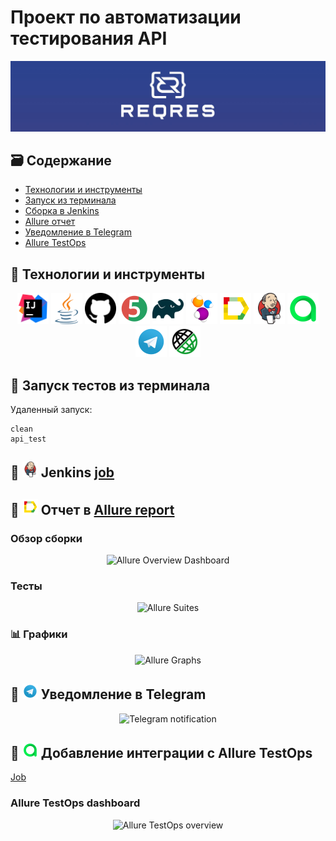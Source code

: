 # Проект по автоматизации тестирования API
<p align="center">
<a href="https://reqres.in/"><img src="https://github.com/LinaAlekseeva/rest-api-reqres/blob/main/src/test/java/images/reqres.jpg"/></a>
</p>

## :card_file_box: Содержание
- [Технологии и инструменты](#bookmark-технологии-и-инструменты)
- [Запуск из терминала](#bookmark-запуск-тестов-из-терминала)
- [Сборка в Jenkins](#bookmark--jenkins--job-)
- [Allure отчет](#bookmark--отчет-в-allure-report)
- [Уведомление в Telegram](#bookmark--уведомление-в-telegram)
- [Allure TestOps](#bookmark--добавление-интеграции-с-allure-testops)

## :bookmark: Технологии и инструменты
<p align="center">
<img src="https://github.com/LinaAlekseeva/rest-api-reqres/blob/main/src/test/java/images/IDEA.svg" width="50" height="50"  alt="IDEA"/></a>
<img src="https://github.com/LinaAlekseeva/rest-api-reqres/blob/main/src/test/java/images/Java.svg" width="50" height="50"  alt="Java"/></a>
<img src="https://github.com/LinaAlekseeva/rest-api-reqres/blob/main/src/test/java/images/Github.svg" width="50" height="50"  alt="Github"/></a>
<img src="https://github.com/LinaAlekseeva/rest-api-reqres/blob/main/src/test/java/images/JUnit5.svg" width="50" height="50"  alt="JUnit5"/></a>
<img src="https://github.com/LinaAlekseeva/rest-api-reqres/blob/main/src/test/java/images/Gradle.svg" width="50" height="50"  alt="Gradle"/></a>
<img src="https://github.com/LinaAlekseeva/rest-api-reqres/blob/main/src/test/java/images/Selenide.svg" width="50" height="50"  alt="Selenide"/></a>
<img src="https://github.com/LinaAlekseeva/rest-api-reqres/blob/main/src/test/java/images/Allure.svg" width="50" height="50"  alt="Allure"/></a>
<img src="https://github.com/LinaAlekseeva/rest-api-reqres/blob/main/src/test/java/images/Jenkins.svg" width="50" height="50"  alt="Jenkins"/></a>
<a><img src="https://github.com/LinaAlekseeva/rest-api-reqres/blob/main/src/test/java/images/Allure_TO.svg" width="50" height="50"  alt="Allure TestOps"/></a>
<a><img src="https://github.com/LinaAlekseeva/rest-api-reqres/blob/main/src/test/java/images/Telegram.svg" width="50" height="50"  alt="Telegram"/></a>
<a><img src="https://github.com/LinaAlekseeva/rest-api-reqres/blob/main/src/test/java/images/Rest-Assured.svg" width="50" height="50"  alt="Rest-Assured"/></a>
</p>

## :bookmark: Запуск тестов из терминала
Удаленный запуск:
```
clean
api_test
```
## :bookmark: <img src="https://github.com/LinaAlekseeva/rest-api-reqres/blob/main/src/test/java/images/Jenkins.svg" width="25" height="25"  alt="Jenkins"/></a> Jenkins <a target="_blank" href=" "> job </a> 

## :bookmark: <img src="https://github.com/LinaAlekseeva/rest-api-reqres/blob/main/src/test/java/images/Allure.svg" width="25" height="25"  alt="Allure"/></a> Отчет в <a target="_blank" href=" ">Allure report</a>

### Обзор сборки
<p align="center">
<img title="Allure Overview Dashboard" src="">
</p>

### Тесты
<p align="center">
<img title="Allure Suites" src=" ">
</p>

### :bar_chart: Графики
<p align="center">
<img title="Allure Graphs" src=" ">
</p>

## :bookmark: <img src="https://github.com/LinaAlekseeva/rest-api-reqres/blob/main/src/test/java/images/Telegram.svg" width="25" height="25"  alt="Telegram"/></a> Уведомление в Telegram

<p align="center">
<img title="Telegram notification" src=" ">
</p>

## :bookmark: <img src="https://github.com/LinaAlekseeva/rest-api-reqres/blob/main/src/test/java/images/Allure_TO.svg" width="25" height="25" alt="Allure TestOps"/></a> Добавление интеграции с Allure TestOps
<a target="_blank" href=" ">Job</a>

### Allure TestOps dashboard
<p align="center">
  <img title="Allure TestOps overview" src=" ">
</p>
